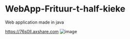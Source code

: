 # WebApp-Frituur-t-half-kieke
Web application made in java

https://76s0ll.axshare.com
![image](https://user-images.githubusercontent.com/75521468/164071691-7123b646-b68c-4f33-8ff0-83e673a13415.png)
